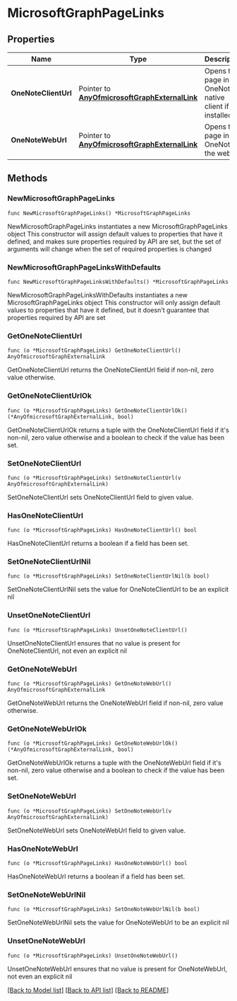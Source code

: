 # MicrosoftGraphPageLinks

## Properties

Name | Type | Description | Notes
------------ | ------------- | ------------- | -------------
**OneNoteClientUrl** | Pointer to [**AnyOfmicrosoftGraphExternalLink**](anyOf&lt;microsoft.graph.externalLink&gt;.md) | Opens the page in the OneNote native client if it&#39;s installed. | [optional] 
**OneNoteWebUrl** | Pointer to [**AnyOfmicrosoftGraphExternalLink**](anyOf&lt;microsoft.graph.externalLink&gt;.md) | Opens the page in OneNote on the web. | [optional] 

## Methods

### NewMicrosoftGraphPageLinks

`func NewMicrosoftGraphPageLinks() *MicrosoftGraphPageLinks`

NewMicrosoftGraphPageLinks instantiates a new MicrosoftGraphPageLinks object
This constructor will assign default values to properties that have it defined,
and makes sure properties required by API are set, but the set of arguments
will change when the set of required properties is changed

### NewMicrosoftGraphPageLinksWithDefaults

`func NewMicrosoftGraphPageLinksWithDefaults() *MicrosoftGraphPageLinks`

NewMicrosoftGraphPageLinksWithDefaults instantiates a new MicrosoftGraphPageLinks object
This constructor will only assign default values to properties that have it defined,
but it doesn't guarantee that properties required by API are set

### GetOneNoteClientUrl

`func (o *MicrosoftGraphPageLinks) GetOneNoteClientUrl() AnyOfmicrosoftGraphExternalLink`

GetOneNoteClientUrl returns the OneNoteClientUrl field if non-nil, zero value otherwise.

### GetOneNoteClientUrlOk

`func (o *MicrosoftGraphPageLinks) GetOneNoteClientUrlOk() (*AnyOfmicrosoftGraphExternalLink, bool)`

GetOneNoteClientUrlOk returns a tuple with the OneNoteClientUrl field if it's non-nil, zero value otherwise
and a boolean to check if the value has been set.

### SetOneNoteClientUrl

`func (o *MicrosoftGraphPageLinks) SetOneNoteClientUrl(v AnyOfmicrosoftGraphExternalLink)`

SetOneNoteClientUrl sets OneNoteClientUrl field to given value.

### HasOneNoteClientUrl

`func (o *MicrosoftGraphPageLinks) HasOneNoteClientUrl() bool`

HasOneNoteClientUrl returns a boolean if a field has been set.

### SetOneNoteClientUrlNil

`func (o *MicrosoftGraphPageLinks) SetOneNoteClientUrlNil(b bool)`

 SetOneNoteClientUrlNil sets the value for OneNoteClientUrl to be an explicit nil

### UnsetOneNoteClientUrl
`func (o *MicrosoftGraphPageLinks) UnsetOneNoteClientUrl()`

UnsetOneNoteClientUrl ensures that no value is present for OneNoteClientUrl, not even an explicit nil
### GetOneNoteWebUrl

`func (o *MicrosoftGraphPageLinks) GetOneNoteWebUrl() AnyOfmicrosoftGraphExternalLink`

GetOneNoteWebUrl returns the OneNoteWebUrl field if non-nil, zero value otherwise.

### GetOneNoteWebUrlOk

`func (o *MicrosoftGraphPageLinks) GetOneNoteWebUrlOk() (*AnyOfmicrosoftGraphExternalLink, bool)`

GetOneNoteWebUrlOk returns a tuple with the OneNoteWebUrl field if it's non-nil, zero value otherwise
and a boolean to check if the value has been set.

### SetOneNoteWebUrl

`func (o *MicrosoftGraphPageLinks) SetOneNoteWebUrl(v AnyOfmicrosoftGraphExternalLink)`

SetOneNoteWebUrl sets OneNoteWebUrl field to given value.

### HasOneNoteWebUrl

`func (o *MicrosoftGraphPageLinks) HasOneNoteWebUrl() bool`

HasOneNoteWebUrl returns a boolean if a field has been set.

### SetOneNoteWebUrlNil

`func (o *MicrosoftGraphPageLinks) SetOneNoteWebUrlNil(b bool)`

 SetOneNoteWebUrlNil sets the value for OneNoteWebUrl to be an explicit nil

### UnsetOneNoteWebUrl
`func (o *MicrosoftGraphPageLinks) UnsetOneNoteWebUrl()`

UnsetOneNoteWebUrl ensures that no value is present for OneNoteWebUrl, not even an explicit nil

[[Back to Model list]](../README.md#documentation-for-models) [[Back to API list]](../README.md#documentation-for-api-endpoints) [[Back to README]](../README.md)


